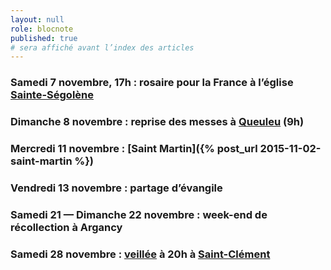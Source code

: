 ```yaml
---
layout: null
role: blocnote
published: true
# sera affiché avant l’index des articles
---
```


### Samedi 7 novembre, 17h : rosaire pour la France à l’église [Sainte-Ségolène](/eglises/segolene.html)

### Dimanche 8 novembre : reprise des messes à [Queuleu](/eglises/immaculee.html) (9h)

### Mercredi 11 novembre : [Saint Martin]({% post_url 2015-11-02-saint-martin %})

### Vendredi 13 novembre : partage d’évangile

### Samedi 21 — Dimanche 22 novembre : week-end de récollection à Argancy

### Samedi 28 novembre : [veillée](http://veilleespourlavie.com/a-propos/) à 20h à [Saint-Clément](/eglises/clement.html)
